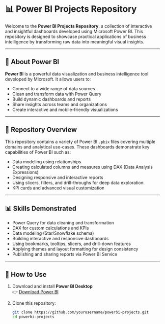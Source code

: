 # 📊 Power BI Projects Repository

Welcome to the **Power BI Projects Repository**, a collection of interactive and insightful dashboards developed using Microsoft Power BI. This repository is designed to showcase practical applications of business intelligence by transforming raw data into meaningful visual insights.

---

## 📌 About Power BI

**Power BI** is a powerful data visualization and business intelligence tool developed by Microsoft. It allows users to:

- Connect to a wide range of data sources
- Clean and transform data with Power Query
- Build dynamic dashboards and reports
- Share insights across teams and organizations
- Create interactive and mobile-friendly visualizations

---

## 📁 Repository Overview

This repository contains a variety of Power BI `.pbix` files covering multiple domains and analytical use-cases. These dashboards demonstrate key capabilities of Power BI such as:

- Data modeling using relationships
- Creating calculated columns and measures using DAX (Data Analysis Expressions)
- Designing responsive and interactive reports
- Using slicers, filters, and drill-throughs for deep data exploration
- KPI cards and advanced visual customization

---

## 📊 Skills Demonstrated

- Power Query for data cleaning and transformation  
- DAX for custom calculations and KPIs  
- Data modeling (Star/Snowflake schema)  
- Building interactive and responsive dashboards  
- Using bookmarks, tooltips, slicers, and drill-down features  
- Applying themes and layout formatting for design consistency  
- Publishing and sharing reports via Power BI Service

---

## 🚀 How to Use

1. Download and install **Power BI Desktop**  
   👉 [Download Power BI](https://powerbi.microsoft.com/desktop/)

2. Clone this repository:
   ```bash
   git clone https://github.com/yourusername/powerbi-projects.git
   cd powerbi-projects
